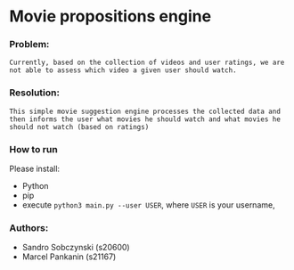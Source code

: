 # Movie propositions engine
### Problem:
```
Currently, based on the collection of videos and user ratings, we are not able to assess which video a given user should watch.
```

### Resolution:
```
This simple movie suggestion engine processes the collected data and then informs the user what movies he should watch and what movies he should not watch (based on ratings)
```

### How to run
Please install:
- Python
- pip
- execute `python3 main.py --user USER`, where `USER` is your username, 

### Authors: 
- Sandro Sobczynski (s20600)
- Marcel Pankanin (s21167)